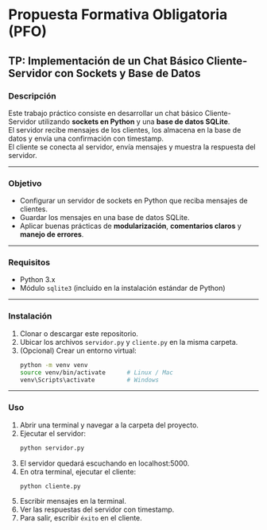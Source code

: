 # Propuesta Formativa Obligatoria (PFO)  
## TP: Implementación de un Chat Básico Cliente-Servidor con Sockets y Base de Datos

### Descripción
Este trabajo práctico consiste en desarrollar un chat básico Cliente-Servidor utilizando **sockets en Python** y una **base de datos SQLite**.  
El servidor recibe mensajes de los clientes, los almacena en la base de datos y envía una confirmación con timestamp.  
El cliente se conecta al servidor, envía mensajes y muestra la respuesta del servidor.

---

### Objetivo
- Configurar un servidor de sockets en Python que reciba mensajes de clientes.  
- Guardar los mensajes en una base de datos SQLite.  
- Aplicar buenas prácticas de **modularización**, **comentarios claros** y **manejo de errores**.  

---

### Requisitos
- Python 3.x  
- Módulo `sqlite3` (incluido en la instalación estándar de Python)  

---

### Instalación
1. Clonar o descargar este repositorio.  
2. Ubicar los archivos `servidor.py` y `cliente.py` en la misma carpeta.  
3. (Opcional) Crear un entorno virtual:  
   ```bash
   python -m venv venv
   source venv/bin/activate      # Linux / Mac
   venv\Scripts\activate         # Windows

---

### Uso
1. Abrir una terminal y navegar a la carpeta del proyecto.
2. Ejecutar el servidor:  
   ```bash
   python servidor.py
   ```  
3. El servidor quedará escuchando en localhost:5000.
4. En otra terminal, ejecutar el cliente:  
   ```bash
   python cliente.py
   ```
5. Escribir mensajes en la terminal.
6. Ver las respuestas del servidor con timestamp.
7. Para salir, escribir `éxito` en el cliente.